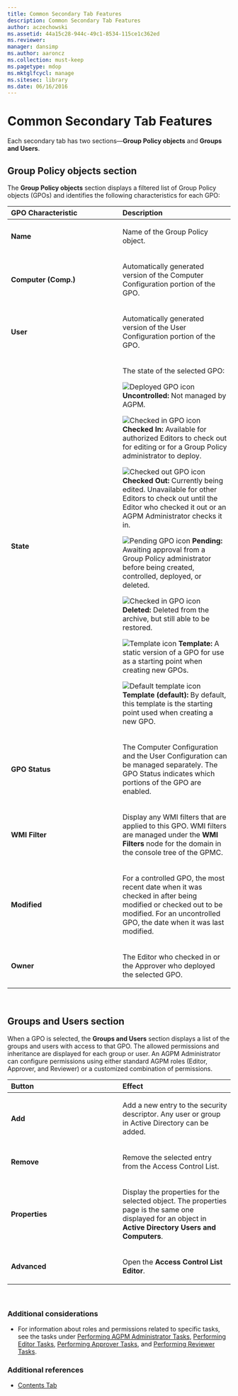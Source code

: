 ```yaml
---
title: Common Secondary Tab Features
description: Common Secondary Tab Features
author: aczechowski
ms.assetid: 44a15c28-944c-49c1-8534-115ce1c362ed
ms.reviewer: 
manager: dansimp
ms.author: aaroncz
ms.collection: must-keep
ms.pagetype: mdop
ms.mktglfcycl: manage
ms.sitesec: library
ms.date: 06/16/2016
---
```



# Common Secondary Tab Features


Each secondary tab has two sections—**Group Policy objects** and **Groups and Users**.

## Group Policy objects section


The **Group Policy objects** section displays a filtered list of Group Policy objects (GPOs) and identifies the following characteristics for each GPO:

<table>
<colgroup>
<col width="50%" />
<col width="50%" />
</colgroup>
<thead>
<tr class="header">
<th align="left">GPO Characteristic</th>
<th align="left">Description</th>
</tr>
</thead>
<tbody>
<tr class="odd">
<td align="left"><p><strong>Name</strong></p></td>
<td align="left"><p>Name of the Group Policy object.</p></td>
</tr>
<tr class="even">
<td align="left"><p><strong>Computer (Comp.)</strong></p></td>
<td align="left"><p>Automatically generated version of the Computer Configuration portion of the GPO.</p></td>
</tr>
<tr class="odd">
<td align="left"><p><strong>User</strong></p></td>
<td align="left"><p>Automatically generated version of the User Configuration portion of the GPO.</p></td>
</tr>
<tr class="even">
<td align="left"><p><strong>State</strong></p></td>
<td align="left"><p>The state of the selected GPO:</p>
<p><img src="images/36f6b687-f5cc-40d1-805f-b191d1fb1ace.gif" alt="Deployed GPO icon" /> <strong>Uncontrolled:</strong> Not managed by AGPM.</p>
<p><img src="images/57b610a5-1c71-4d26-9173-d04abd495fcc.gif" alt="Checked in GPO icon" /> <strong>Checked In:</strong> Available for authorized Editors to check out for editing or for a Group Policy administrator to deploy.</p>
<p><img src="images/8e7a7c4e-809a-435a-8b29-30d797936210.gif" alt="Checked out GPO icon" /> <strong>Checked Out:</strong> Currently being edited. Unavailable for other Editors to check out until the Editor who checked it out or an AGPM Administrator checks it in.</p>
<p><img src="images/0840a6a3-54a6-4528-98a9-7b122243c1a5.gif" alt="Pending GPO icon" /> <strong>Pending:</strong> Awaiting approval from a Group Policy administrator before being created, controlled, deployed, or deleted.</p>
<p><img src="images/57b610a5-1c71-4d26-9173-d04abd495fcc.gif" alt="Checked in GPO icon" /> <strong>Deleted:</strong> Deleted from the archive, but still able to be restored.</p>
<p><img src="images/9b65829d-253c-4f30-9295-c816a6521ed2.gif" alt="Template icon" /> <strong>Template:</strong> A static version of a GPO for use as a starting point when creating new GPOs.</p>
<p><img src="images/cd349b8d-c4d8-45ff-b17f-7db882502c58.gif" alt="Default template icon" /> <strong>Template (default):</strong> By default, this template is the starting point used when creating a new GPO.</p></td>
</tr>
<tr class="odd">
<td align="left"><p><strong>GPO Status</strong></p></td>
<td align="left"><p>The Computer Configuration and the User Configuration can be managed separately. The GPO Status indicates which portions of the GPO are enabled.</p></td>
</tr>
<tr class="even">
<td align="left"><p><strong>WMI Filter</strong></p></td>
<td align="left"><p>Display any WMI filters that are applied to this GPO. WMI filters are managed under the <strong>WMI Filters</strong> node for the domain in the console tree of the GPMC.</p></td>
</tr>
<tr class="odd">
<td align="left"><p><strong>Modified</strong></p></td>
<td align="left"><p>For a controlled GPO, the most recent date when it was checked in after being modified or checked out to be modified. For an uncontrolled GPO, the date when it was last modified.</p></td>
</tr>
<tr class="even">
<td align="left"><p><strong>Owner</strong></p></td>
<td align="left"><p>The Editor who checked in or the Approver who deployed the selected GPO.</p></td>
</tr>
</tbody>
</table>

 

## Groups and Users section


When a GPO is selected, the **Groups and Users** section displays a list of the groups and users with access to that GPO. The allowed permissions and inheritance are displayed for each group or user. An AGPM Administrator can configure permissions using either standard AGPM roles (Editor, Approver, and Reviewer) or a customized combination of permissions.

<table>
<colgroup>
<col width="50%" />
<col width="50%" />
</colgroup>
<thead>
<tr class="header">
<th align="left">Button</th>
<th align="left">Effect</th>
</tr>
</thead>
<tbody>
<tr class="odd">
<td align="left"><p><strong>Add</strong></p></td>
<td align="left"><p>Add a new entry to the security descriptor. Any user or group in Active Directory can be added.</p></td>
</tr>
<tr class="even">
<td align="left"><p><strong>Remove</strong></p></td>
<td align="left"><p>Remove the selected entry from the Access Control List.</p></td>
</tr>
<tr class="odd">
<td align="left"><p><strong>Properties</strong></p></td>
<td align="left"><p>Display the properties for the selected object. The properties page is the same one displayed for an object in <strong>Active Directory Users and Computers</strong>.</p></td>
</tr>
<tr class="even">
<td align="left"><p><strong>Advanced</strong></p></td>
<td align="left"><p>Open the <strong>Access Control List Editor</strong>.</p></td>
</tr>
</tbody>
</table>

 

### Additional considerations

-   For information about roles and permissions related to specific tasks, see the tasks under [Performing AGPM Administrator Tasks](performing-agpm-administrator-tasks.md), [Performing Editor Tasks](performing-editor-tasks.md), [Performing Approver Tasks](performing-approver-tasks.md), and [Performing Reviewer Tasks](performing-reviewer-tasks.md).

### Additional references

-   [Contents Tab](contents-tab.md)

 

 





